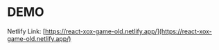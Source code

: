 # DEMO

Netlify Link: [https://react-xox-game-old.netlify.app/](https://react-xox-game-old.netlify.app/)
